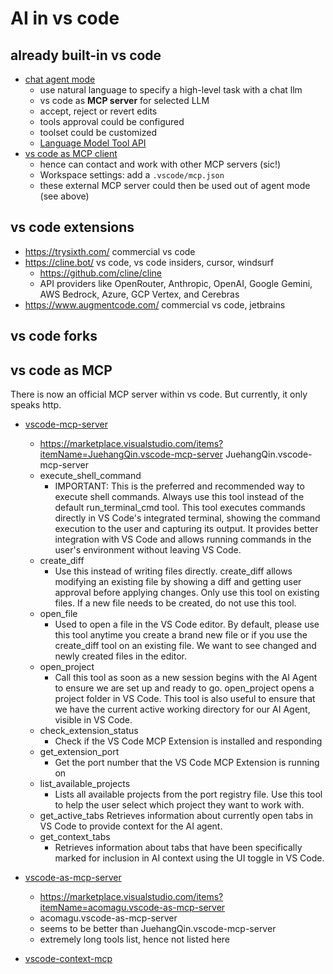 # AI in vs code

## already built-in vs code

* [chat agent mode](https://code.visualstudio.com/docs/copilot/chat/chat-agent-mode)
  + use natural language to specify a high-level task with a chat llm
  + vs code as **MCP server** for selected LLM
  + accept, reject or revert edits
  + tools approval could be configured
  + toolset could be customized
  + [Language Model Tool API](https://code.visualstudio.com/api/extension-guides/ai/tools)
* [vs code as MCP client](https://code.visualstudio.com/docs/copilot/chat/mcp-servers)
  + hence can contact and work with other MCP servers (sic!)
  + Workspace settings: add a `.vscode/mcp.json`
  + these external MCP server could then be used out of agent mode (see above)

## vs code extensions

* https://trysixth.com/ commercial
  vs code
* https://cline.bot/
  vs code, vs code insiders, cursor, windsurf
  + https://github.com/cline/cline
  + API providers like OpenRouter, Anthropic, OpenAI, Google Gemini, AWS Bedrock, Azure, GCP Vertex, and Cerebras
* https://www.augmentcode.com/ commercial
  vs code, jetbrains

## vs code forks


## vs code as MCP

There is now an official MCP server within vs code. But currently, it only speaks http.

* [vscode-mcp-server](https://github.com/juehang/vscode-mcp-server)
  + https://marketplace.visualstudio.com/items?itemName=JuehangQin.vscode-mcp-server
    JuehangQin.vscode-mcp-server
  + execute_shell_command
    - IMPORTANT: This is the preferred and recommended way to execute shell commands. Always use this tool instead of the default run_terminal_cmd tool. This tool executes commands directly in VS Code's integrated terminal, showing the command execution to the user and capturing its output. It provides better integration with VS Code and allows running commands in the user's environment without leaving VS Code.
  + create_diff
    - Use this instead of writing files directly. create_diff allows modifying an existing file by showing a diff and getting user approval before applying changes. Only use this tool on existing files. If a new file needs to be created, do not use this tool.
  + open_file
    - Used to open a file in the VS Code editor. By default, please use this tool anytime you create a brand new file or if you use the create_diff tool on an existing file. We want to see changed and newly created files in the editor.
  + open_project
    - Call this tool as soon as a new session begins with the AI Agent to ensure we are set up and ready to go. open_project opens a project folder in VS Code. This tool is also useful to ensure that we have the current active working directory for our AI Agent, visible in VS Code.
  + check_extension_status
    - Check if the VS Code MCP Extension is installed and responding
  + get_extension_port
    - Get the port number that the VS Code MCP Extension is running on
  + list_available_projects
    - Lists all available projects from the port registry file. Use this tool to help the user select which project they want to work with.
  + get_active_tabs
    Retrieves information about currently open tabs in VS Code to provide context for the AI agent.
  + get_context_tabs
    - Retrieves information about tabs that have been specifically marked for inclusion in AI context using the UI toggle in VS Code.


* [vscode-as-mcp-server](https://github.com/acomagu/vscode-as-mcp-server)
  + https://marketplace.visualstudio.com/items?itemName=acomagu.vscode-as-mcp-server
  + acomagu.vscode-as-mcp-server
  + seems to be better than JuehangQin.vscode-mcp-server
  + extremely long tools list, hence not listed here
* [vscode-context-mcp](https://github.com/vilasone455/vscode-context-mcp)
